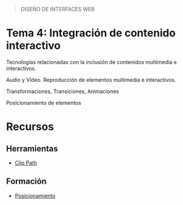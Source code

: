 > DISEÑO DE INTERFACES WEB

# Tema 4: Integración de contenido interactivo  <!-- omit in toc -->

Tecnologías relacionadas con la inclusión de contenidos multimedia e interactivos.

Audio y Vídeo. Reproducción de elementos multimedia e interactivos.

Transformaciones, Transiciones, Animaciones

Posicionamiento de elementos



# Recursos

## Herramientas

- [Clip Path](https://bennettfeely.com/clippy/)

## Formación

- [Posicionamiento](https://www.geeksforgeeks.org/css-positioning-elements/?ref=lbp)
